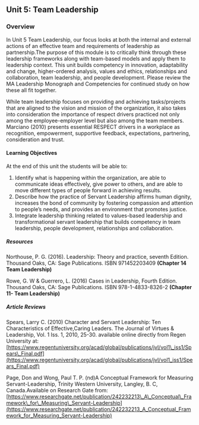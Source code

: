 ## **Unit 5: Team Leadership**

### **Overview**

In Unit 5 Team Leadership, our focus looks at both the internal and external actions of an effective team and requirements of leadership as partnership.The purpose of this module is to critically think through these leadership frameworks along with team-based models and apply them to leadership context. This unit builds competency in innovation, adaptability and change, higher-ordered analysis, values and ethics, relationships and collaboration, team leadership, and people development. Please review the MA Leadership Monograph and Competencies for continued study on how these all fit together.

While team leadership focuses on providing and achieving tasks/projects that are aligned to the vision and mission of the organization, it also takes into consideration the importance of respect drivers practiced not only among the employee-employer level but also among the team members. Marciano \(2010\) presents essential RESPECT drivers in a workplace as recognition, empowerment, supportive feedback, expectations, partnering, consideration and trust.

#### **Learning Objectives**

At the end of this unit the students will be able to:

1. Identify what is happening within the organization, are able to communicate ideas effectively, give power to others, and are able to move different types of people forward in achieving results.
2. Describe how the practice of Servant Leadership affirms human dignity, increases the bond of community by fostering compassion and attention to people’s needs, and provides an environment that promotes justice.
3. Integrate leadership thinking related to values-based leadership and transformational servant leadership that builds competency in team leadership, people development, relationships and collaboration.

##### **Resources**

Northouse, P. G. \(2016\). Leadership: Theory and practice, seventh Edition. Thousand Oaks, CA: Sage Publications. ISBN 971452203409 **\(Chapter 14 Team Leadership\)**

Rowe, G. W & Guerrero, L. \(2016\) Cases in Leadership, Fourth Edition. Thousand Oaks, CA: Sage Publications. ISBN 978-1-4833-8326-2 **\(Chapter 11- Team Leadership\)**

##### **Article Reviews**

Spears, Larry C. \(2010\) Character and Servant Leadership: Ten Characteristics of Effective,Caring Leaders. The Journal of Virtues & Leadership, Vol. 1 Iss. 1, 2010, 25-30. available online directly from Regen University at:[https://www.regentuniversity.org/acad/global/publications/jvl/vol1\_iss1/Spears\_Final.pdf](https://www.regentuniversity.org/acad/global/publications/jvl/vol1_iss1/Spears_Final.pdf)

Page, Don and Wong, Paul T. P. \(nd\)A Conceptual Framework for Measuring Servant-Leadership, Trinity Western University, Langley, B. C, Canada.Available on Research Gate from:[https://www.researchgate.net/publication/242232213\_A\_Conceptual\_Framework\_for\_Measuring\_Servant-Leadership](https://www.researchgate.net/publication/242232213_A_Conceptual_Framework_for_Measuring_Servant-Leadership)


